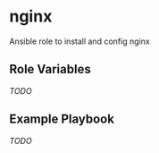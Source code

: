 nginx
=========

Ansible role to install and config nginx

Role Variables
--------------

_TODO_


Example Playbook
----------------

_TODO_
